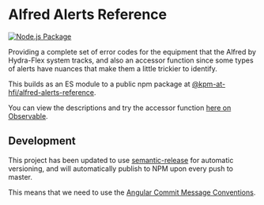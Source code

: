 # Alfred Alerts Reference

[![Node.js Package](https://github.com/Hydra-Flex-Inc/alfred-alerts-reference/actions/workflows/npm-publish.yml/badge.svg)](https://github.com/Hydra-Flex-Inc/alfred-alerts-reference/actions/workflows/npm-publish.yml)

Providing a complete set of error codes for the equipment that the Alfred by Hydra-Flex system tracks, and also an accessor function since some types of alerts have nuances that make them a little trickier to identify.

This builds as an ES module to a public npm package at [@kpm-at-hfi/alfred-alerts-reference](https://www.npmjs.com/package/@kpm-at-hfi/alfred-alerts-reference).

You can view the descriptions and try the accessor function [here on Observable](https://observablehq.com/d/7a7dd3aa9812e513).

## Development

This project has been updated to use [semantic-release](https://github.com/semantic-release/semantic-release) for automatic versioning, and will automatically publish to NPM upon every push to master.

This means that we need to use the [Angular Commit Message Conventions](https://github.com/angular/angular/blob/master/CONTRIBUTING.md#-commit-message-format).